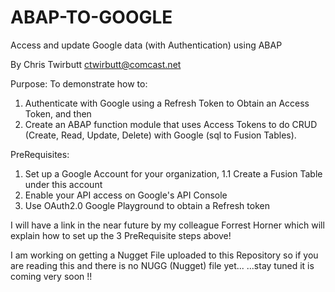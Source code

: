 ABAP-TO-GOOGLE
==============

Access and update Google data (with Authentication) using ABAP

By Chris Twirbutt
ctwirbutt@comcast.net

Purpose:
To demonstrate how to:
1) Authenticate with Google using a Refresh Token to Obtain an Access Token, and then
2) Create an ABAP function module that uses Access Tokens to do CRUD (Create, Read, Update, Delete) with Google (sql to Fusion Tables).

PreRequisites:

1) Set up a Google Account for your organization,
  1.1 Create a Fusion Table under this account
2) Enable your API access on Google's API Console
3) Use OAuth2.0 Google Playground to obtain a Refresh token

I will have a link in the near future by my colleague Forrest Horner which will explain how to 
set up the 3 PreRequisite steps above!

I am working on getting a Nugget File uploaded to this Repository so if you are reading this and there is no
NUGG (Nugget) file yet...     ...stay tuned it is coming very soon !!



